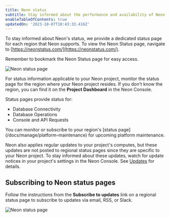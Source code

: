 ```yaml
---
title: Neon status
subtitle: Stay informed about the performance and availability of Neon
enableTableOfContents: true
updatedOn: '2023-10-07T10:43:33.416Z'
---
```


To stay informed about Neon's status, we provide a dedicated status page for each region that Neon supports. To view the Neon Status page, navigate to [https://neonstatus.com/](https://neonstatus.com/).

Remember to bookmark the Neon Status page for easy access.

![Neon status page](/docs/introduction/neon_status_page.png)

For status information applicable to your Neon project, monitor the status page for the region where your Neon project resides. If you don't know the region, you can find it on the **Project Dashboard** in the Neon Console.

Status pages provide status for:

- Database Connectivity
- Database Operations
- Console and API Requests

<Admonition type="note" title="platform maintenance notices">
You can monitor or subscribe to your region's [status page](/docs/manage/platform-maintenance) for upcoming platform maintenance.

Neon also applies regular updates to your project's computes, but these updates are not posted to regional status pages since they are specific to your Neon project. To stay informed about these updates, watch for update notices in your project's settings in the Neon Console. See [Updates](/docs/manage/updates) for details.
</Admonition>

## Subscribing to Neon status pages

Follow the instructions from the **Subscribe to updates** link on a regional status page to subscribe to updates via email, RSS, or Slack.

![Neon status page](/docs/introduction/neon_status_subscribe.png)

<NeedHelp/>
